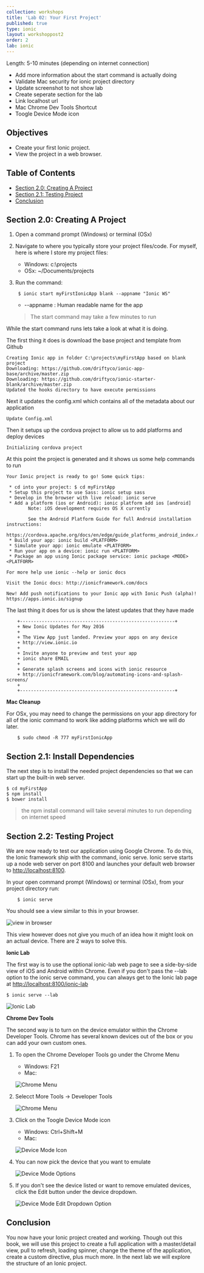 ```yaml
---
collection: workshops
title: 'Lab 02: Your First Project'
published: true
type: ionic
layout: workshoppost2
order: 2
lab: ionic
---
```


Length: 5-10 minutes (depending on internet connection)

<div id="todo">
<ul>
<li>Add more information about the start command is actually doing</li>
<li>Validate Mac security for ionic project directory</li>
<li>Update screenshot to not show lab</li>
<li>Create seperate section for the lab</li>
<li class="done">Link localhost url</li>
<li>Mac Chrome Dev Tools Shortcut</li>
<li>Toogle Device Mode icon</li>
</ul>

</div>

## Objectives

* Create your first Ionic project.
* View the project in a web browser.

<!-- START doctoc generated TOC please keep comment here to allow auto update -->
<!-- DON'T EDIT THIS SECTION, INSTEAD RE-RUN doctoc TO UPDATE -->
<h2>Table of Contents</h2>

- [Section 2.0: Creating A Project](#section-20-creating-a-project)
- [Section 2.1: Testing Project](#section-21-testing-project)
- [Conclusion](#conclusion)

<!-- END doctoc generated TOC please keep comment here to allow auto update -->

## Section 2.0: Creating A Project

1. Open a command prompt (Windows) or terminal (OSx)
1. Navigate to where you typically store your project files/code.  For myself, here is where I store my project files: 
    * Windows: c:\projects
    * OSx: ~/Documents/projects
1. Run the command:
    
        $ ionic start myFirstIonicApp blank --appname "Ionic WS"

    * --appname : Human readable name for the app

    > The start command may take a few minutes to run

While the start command runs lets take a look at what it is doing.

The first thing it does is download the base project and template from Github


    Creating Ionic app in folder C:\projects\myFirstApp based on blank project
    Downloading: https://github.com/driftyco/ionic-app-base/archive/master.zip
    Downloading: https://github.com/driftyco/ionic-starter-blank/archive/master.zip
    Updated the hooks directory to have execute permissions

Next it updates the config.xml which contains all of the metadata about our application

    Update Config.xml

Then it setups up the cordova project to allow us to add platforms and deploy devices

    Initializing cordova project


At this point the project is generated and it shows us some help commands to run

    Your Ionic project is ready to go! Some quick tips:

     * cd into your project: $ cd myFirstApp
     * Setup this project to use Sass: ionic setup sass
     * Develop in the browser with live reload: ionic serve
     * Add a platform (ios or Android): ionic platform add ios [android]
            Note: iOS development requires OS X currently

            See the Android Platform Guide for full Android installation instructions:
            https://cordova.apache.org/docs/en/edge/guide_platforms_android_index.md.html
     * Build your app: ionic build <PLATFORM>
     * Simulate your app: ionic emulate <PLATFORM>
     * Run your app on a device: ionic run <PLATFORM>
     * Package an app using Ionic package service: ionic package <MODE> <PLATFORM>

    For more help use ionic --help or ionic docs

    Visit the Ionic docs: http://ionicframework.com/docs

    New! Add push notifications to your Ionic app with Ionic Push (alpha)!
    https://apps.ionic.io/signup


The last thing it does for us is show the latest updates that they have made

        +---------------------------------------------------------+
        + New Ionic Updates for May 2016
        +
        + The View App just landed. Preview your apps on any device
        + http://view.ionic.io
        +
        + Invite anyone to preview and test your app
        + ionic share EMAIL
        +
        + Generate splash screens and icons with ionic resource
        + http://ionicframework.com/blog/automating-icons-and-splash-screens/
        +
        +---------------------------------------------------------+

**Mac Cleanup**

For OSx, you may need to change the permissions on your app directory for all of the ionic command to work like adding platforms which we will do later.

        $ sudo chmod -R 777 myFirstIonicApp 


## Section 2.1: Install Dependencies

The next step is to install the needed project dependencies so that we can start up the built-in web server.

    $ cd myFirstApp
    $ npm install
    $ bower install

> the npm install command will take several minutes to run depending on internet speed

## Section 2.2: Testing Project

We are now ready to test our application using Google Chrome.  To do this, the Ionic framework ship with the command, ionic serve.  Ionic serve starts up a node web server on port 8100 and launches your default web browser to [http://localhost:8100](http://localhost:8100).

In your open command prompt (Windows) or terminal (OSx), from your project directory run:

        $ ionic serve

You should see a view similar to this in your browser.

![view in browser](../images/lab2/ionic-serve-png.png)

This view however does not give you much of an idea how it might look on an actual device.  There are 2 ways to solve this.

**Ionic Lab**

The first way is to use the optional ionic-lab web page to see a side-by-side view of iOS and Android within Chrome.  Even if you don't pass the --lab option to the ionic serve command, you can always get to the Ionic lab page at [http://localhost:8100/ionic-lab](http://localhost:8100/ionic-lab)

    $ ionic serve --lab

![Ionic Lab](../images/lab2/ionic-serve-lab.png)

**Chrome Dev Tools**

The second way is to turn on the device emulator within the Chrome Developer Tools.  Chrome has several known devices out of the box or you can add your own custom ones.

1. To open the Chrome Developer Tools go under the Chrome Menu
    * Windows: F21
    * Mac:

    ![Chrome Menu](../images/lab2/menu-icon.png)

1. Selecct More Tools -> Developer Tools

    ![Chrome Menu](../images/lab2/menu-dev-tools.png)

1. Click on the Toogle Device Mode icon
    * Windows: Ctrl+Shift+M
    * Mac:

    ![Device Mode Icon](../images/lab2/device-mode-button.png)

1. You can now pick the device that you want to emulate

    ![Device Mode Options](../images/lab2/device-mode.png)

1. If you don't see the device listed or want to remove emulated devices, click the Edit button under the device dropdown.

    ![Device Mode Edit Dropdown Option](../images/lab2/device-mode-edit.png)

## Conclusion

You now have your Ionic project created and working.  Though out this book, we will use this project to create a full application with a master/detail view, pull to refresh, loading spinner, change the theme of the application, create a custom directive, plus much more.  In the next lab we will explore the structure of an Ionic project.

